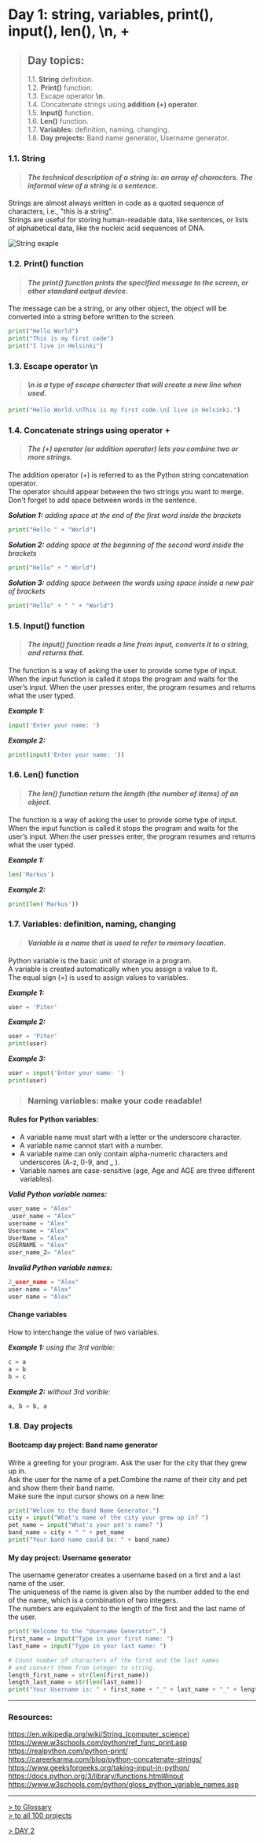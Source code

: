 # Day 1: string, variables, print(), input(), len(), \n, +

> ## Day topics:
>
>1.1. **String** definition.  
>1.2. **Print()** function.  
>1.3. Escape operator **\n**.  
>1.4. Concatenate strings using **addition (+) operator**.  
>1.5. **Input()** function.  
>1.6. **Len()** function.  
>1.7. **Variables:** definition, naming, changing.  
>1.8. **Day projects:** Band name generator, Username generator.  

### 1.1. String

> #### _The technical description of a string is: an array of characters. The informal view of a string is a sentence._

Strings are almost always written in code as a quoted sequence of characters, i.e., "this is a string".  
Strings are useful for storing human-readable data, like sentences, or lists of alphabetical data, like the nucleic acid sequences of DNA.

![String exaple](/assets/images/String_Variable_Diagram_Middle_Aspect_Ratio.png)

### 1.2. Print() function

> #### _The print() function prints the specified message to the screen, or other standard output device._

The message can be a string, or any other object, the object will be converted into a string before written to the screen.

```python
print("Hello World")
print("This is my first code")
print("I live in Helsinki")
```

### 1.3. Escape operator \n  

> #### _\n is a type of escape character that will create a new line when used._

```python
print("Hello World.\nThis is my first code.\nI live in Helsinki.")
```

### 1.4. Concatenate strings using operator +

> #### _The (+) operator (or addition operator) lets you combine two or more strings._
  
The addition operator (+) is referred to as the Python string concatenation operator.  
The operator should appear between the two strings you want to merge.  
Don't forget to add space between words in the sentence.

_**Solution 1:** adding space at the end of the first word inside the brackets_

```python
print("Hello " + "World")
```

_**Solution 2:** adding space at the beginning of the second word inside the brackets_

```python
print("Hello" + " World")
```

_**Solution 3:** adding space between the words using space inside a new pair of brackets_

```python
print("Hello" + " " + "World")
```

### 1.5. Input() function

> #### _The input() function reads a line from input, converts it to a string, and returns that._

The function is a way of asking the user to provide some type of input.
When the input function is called it stops the program and waits for the user’s input. 
When the user presses enter, the program resumes and returns what the user typed. 

_**Example 1:**_

```python
input('Enter your name: ')
```
_**Example 2:**_

```python
print(input('Enter your name: '))
```

### 1.6. Len() function

> #### _The len() function return the length (the number of items) of an object._

The function is a way of asking the user to provide some type of input.
When the input function is called it stops the program and waits for the user’s input. 
When the user presses enter, the program resumes and returns what the user typed. 

_**Example 1:**_

```python
len('Markus')
```
_**Example 2:**_

```python
print(len('Markus'))

```
### 1.7. Variables: definition, naming, changing  

> #### _Variable is a name that is used to refer to memory location._

Python variable is the basic unit of storage in a program.  
A variable is created automatically when you assign a value to it.   
The equal sign (=) is used to assign values to variables.

_**Example 1:**_

```python
user = 'Piter'
```

_**Example 2:**_

```python
user = 'Piter'
print(user)
```
_**Example 3:**_

```python
user = input('Enter your name: ')
print(user)
```

> ### Naming variables: make your code readable!

#### Rules for Python variables:

- A variable name must start with a letter or the underscore character.
- A variable name cannot start with a number.
- A variable name can only contain alpha-numeric characters and underscores (A-z, 0-9, and _ ).
- Variable names are case-sensitive (age, Age and AGE are three different variables).

_**Valid Python variable names:**_

```python
user_name = "Alex"
_user_name = "Alex"
username = "Alex"
Username = "Alex"
UserName = "Alex"
USERNAME = "Alex"
user_name_2= "Alex"
```

_**Invalid Python variable names:**_

```python
2_user_name = "Alex"
user-name = "Alex"
user name = "Alex"
```

#### Change variables

How to interchange the value of two variables.

_**Example 1:** using the 3rd varible:_ 

```python
c = a
a = b
b = c
```

_**Example 2:** without 3rd varible:_

```python
a, b = b, a
```

### 1.8. Day projects

#### Bootcamp day project: Band name generator

Write a greeting for your program. Ask the user for the city that they grew up in.  
Ask the user for the name of a pet.Combine the name of their city and pet and show them their band name.  
Make sure the input cursor shows on a new line:

```python
print("Welcom to the Band Name Generator.")
city = input("What's name of the city your grew up in? ")
pet_name = input("What's your pet's name? ")
band_name = city + " " + pet_name
print("Your band name could be: " + band_name)
````

#### My day project: Username generator

The username generator creates a username based on a first and a last name of the user.  
The uniqueness of the name is given also by the number added to the end of the name, which is a combination of two integers.  
The numbers are equivalent to the length of the first and the last name of the user.  

```python
print('Welcome to the "Username Generator".')
first_name = input("Type in your first name: ")
last_name = input("Type in your last name: ")

# Count number of characters of the first and the last names
# and convert them from integer to string.
length_first_name = str(len(first_name))
length_last_name = str(len(last_name))
print("Your Username is: " + first_name + "_" + last_name + "_" + length_first_name + length_last_name)
````

---

### Resources:

<https://en.wikipedia.org/wiki/String_(computer_science)>  
<https://www.w3schools.com/python/ref_func_print.asp>  
<https://realpython.com/python-print/>  
<https://careerkarma.com/blog/python-concatenate-strings/>  
<https://www.geeksforgeeks.org/taking-input-in-python/>  
<https://docs.python.org/3/library/functions.html#input>  
<https://www.w3schools.com/python/gloss_python_variable_names.asp>  

---

[> to Glossary](https://github.com/iliamunaev/100-Days-of-Python-Bootcamp/blob/main/Glossary.md)  
[> to all 100 projects](https://github.com/iliamunaev/100-Days-of-Python-Bootcamp/blob/main/100%20projects%20in%20one%20file.md)

[> DAY 2](https://github.com/iliamunaev/100-Days-of-Python-Bootcamp/blob/main/All%20100%20Days/Day%202.md)
